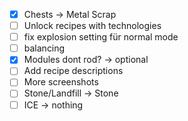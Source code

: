 -[x] Chests -> Metal Scrap
-[ ] Unlock recipes with technologies
-[ ] fix explosion setting für normal mode
-[ ] balancing
-[x] Modules dont rod? -> optional
-[ ] Add recipe descriptions
-[ ] More screenshots
-[ ] Stone/Landfill -> Stone
-[ ] ICE -> nothing